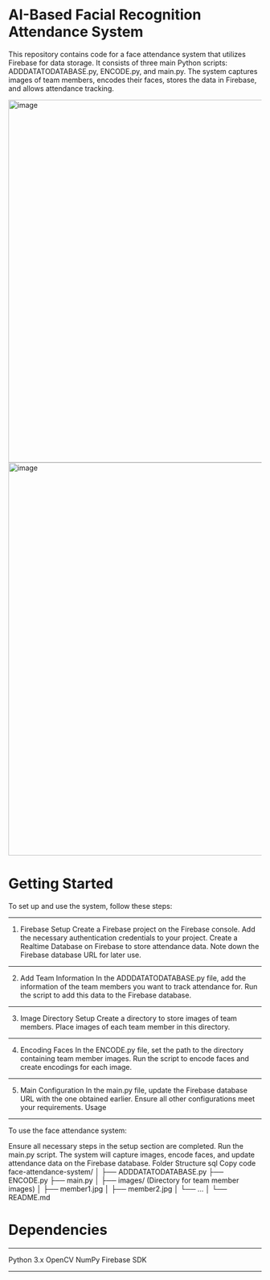 # AI-Based Facial Recognition Attendance System


This repository contains code for a face attendance system that utilizes Firebase for data storage. It consists of three main Python scripts: ADDDATATODATABASE.py, ENCODE.py, and main.py. The system captures images of team members, encodes their faces, stores the data in Firebase, and allows attendance tracking.

<img width="1428" height="721" alt="image" src="https://github.com/user-attachments/assets/813deb4f-cc0c-4cd5-93b7-427b091796cd" />
<img width="1519" height="781" alt="image" src="https://github.com/user-attachments/assets/985bc752-3817-447f-abd4-80b4f339eb98" />


# Getting Started
To set up and use the system, follow these steps:
**************************************************
1. Firebase Setup
Create a Firebase project on the Firebase console.
Add the necessary authentication credentials to your project.
Create a Realtime Database on Firebase to store attendance data.
Note down the Firebase database URL for later use.
************************************************************************************************************************************************************************
2. Add Team Information
In the ADDDATATODATABASE.py file, add the information of the team members you want to track attendance for.
Run the script to add this data to the Firebase database.
************************************************************************************************************************************************************************
3. Image Directory Setup
Create a directory to store images of team members.
Place images of each team member in this directory.
************************************************************************************************************************************************************************
4. Encoding Faces
In the ENCODE.py file, set the path to the directory containing team member images.
Run the script to encode faces and create encodings for each image.
************************************************************************************************************************************************************************
5. Main Configuration
In the main.py file, update the Firebase database URL with the one obtained earlier.
Ensure all other configurations meet your requirements.
Usage
************************************************************************************************************************************************************************
To use the face attendance system:

Ensure all necessary steps in the setup section are completed.
Run the main.py script.
The system will capture images, encode faces, and update attendance data on the Firebase database.
Folder Structure
sql
Copy code
face-attendance-system/
│
├── ADDDATATODATABASE.py
├── ENCODE.py
├── main.py
│
├── images/ (Directory for team member images)
│   ├── member1.jpg
│   ├── member2.jpg
│   └── ...
│
└── README.md

# Dependencies
************
Python 3.x
OpenCV
NumPy
Firebase SDK
*************
